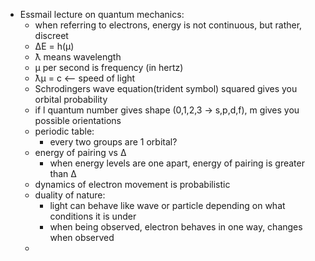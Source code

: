 - Essmail lecture on quantum mechanics:
	- when referring to electrons, energy is not continuous, but rather, discreet
	- ΔE = h(μ)
	- ƛ means wavelength
	- μ per second is frequency (in hertz)
	- ƛμ = c <-- speed of light
	- Schrodingers wave equation(trident symbol) squared gives you orbital probability
	- if l quantum number gives shape (0,1,2,3 -> s,p,d,f), m gives you possible orientations
	- periodic table:
		- every two groups are 1 orbital?
	- energy of pairing vs Δ
		- when energy levels are one apart, energy of pairing is greater than Δ
	- dynamics of electron movement is probabilistic
	- duality of nature:
		- light can behave like wave or particle depending on what conditions it is under
		- when being observed, electron behaves in one way, changes when observed
	-